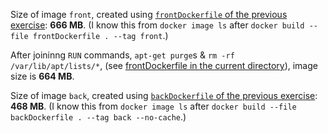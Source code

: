 Size of image `front`, created using [`frontDockerfile` of the previous exercise](https://github.com/zabop/devopswithdocker/blob/master/part3/ex5/frontDockerfile): **666 MB**. (I know this from `docker image ls` after `docker build --file frontDockerfile . --tag front`.)

After joininng `RUN` commands, `apt-get purge`s & `rm -rf /var/lib/apt/lists/*`, (see [frontDockerfile in the current directory](https://github.com/zabop/devopswithdocker/blob/master/part3/ex6/frontDockerfile)), image size is **664 MB**.

Size of image `back`, created using [`backDockerfile` of the previous exercise](https://github.com/zabop/devopswithdocker/blob/master/part3/ex5/backDockerfile): **468 MB**. (I know this from `docker image ls` after `docker build --file backDockerfile . --tag back --no-cache`.)
